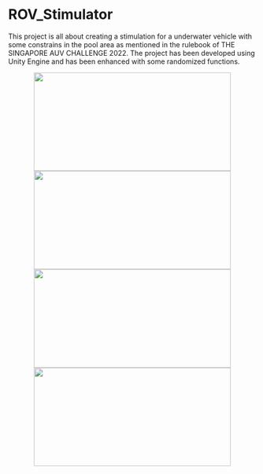 # ROV_Stimulator

This project is all about creating a stimulation for a underwater vehicle with some constrains in the pool area as mentioned in the rulebook of THE SINGAPORE AUV CHALLENGE 2022. The project has been developed using Unity Engine and has been enhanced with some randomized functions.

<p align="center">
  <img src="https://github.com/Kavinchandar1709/ROV_Stimulator/blob/main/ROV%20OUTPUT1.png" width="400" height="200"/>
  <img src="https://github.com/Kavinchandar1709/ROV_Stimulator/blob/main/ROV%20OUTPUT%202.png" width="400" height="200"/>
  <img src="https://github.com/Kavinchandar1709/ROV_Stimulator/blob/main/ROV%20OUTPUT%204.png" width="400" height="200"/>
  <img src="https://github.com/Kavinchandar1709/ROV_Stimulator/blob/main/ROV%20OUTPUT%203.png" width="400" height="200"/>
